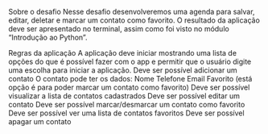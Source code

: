 Sobre o desafio
Nesse desafio desenvolveremos uma agenda para salvar, editar, deletar e marcar um contato como favorito. O resultado da aplicação deve ser apresentado no terminal, assim como foi visto no módulo “Introdução ao Python”.

Regras da aplicação
A aplicação deve iniciar mostrando uma lista de opções do que é possível fazer com o app e permitir que o usuário digite uma escolha para iniciar a aplicação.
Deve ser possível adicionar um contato
O contato pode ter os dados:
Nome
Telefone
Email
Favorito (está opção é para poder marcar um contato como favorito)
Deve ser possível visualizar a lista de contatos cadastrados
Deve ser possível editar um contato
Deve ser possível marcar/desmarcar um contato como favorito
Deve ser possível ver uma lista de contatos favoritos
Deve ser possível apagar um contato
